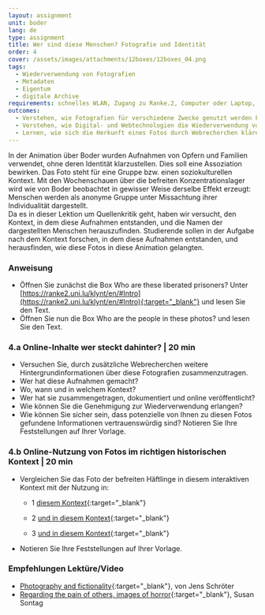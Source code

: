 ```yaml
---
layout: assignment
unit: boder
lang: de
type: assignment
title: Wer sind diese Menschen? Fotografie und Identität
order: 4
cover: /assets/images/attachments/12boxes/12boxes_04.png
tags: 
  - Wiederverwendung von Fotografien
  - Metadaten
  - Eigentum
  - digitale Archive
requirements: schnelles WLAN, Zugang zu Ranke.2, Computer oder Laptop, Anwendung auf Computer oder Laptop zum Abspielen von Videos
outcomes:
  - Verstehen, wie Fotografien für verschiedene Zwecke genutzt werden können.
  - Verstehen, wie Digital- und Webtechnologien die Wiederverwendung von Fotografien erweitert haben.
  - Lernen, wie sich die Herkunft eines Fotos durch Webrecherchen klären lässt.
---
```


In der Animation über Boder wurden Aufnahmen von Opfern und Familien verwendet, ohne deren Identität klarzustellen. Dies soll eine Assoziation bewirken. Das Foto steht für eine Gruppe bzw. einen soziokulturellen Kontext. Mit den Wochenschauen über die befreiten Konzentrationslager wird  wie von Boder beobachtet  in gewisser Weise derselbe Effekt erzeugt: Menschen werden als anonyme Gruppe unter Missachtung ihrer Individualität dargestellt.  
Da es in dieser Lektion um Quellenkritik geht, haben wir versucht, den Kontext, in dem diese Aufnahmen entstanden, und die Namen der dargestellten Menschen herauszufinden. Studierende sollen in der Aufgabe nach dem Kontext forschen, in dem diese Aufnahmen entstanden, und herausfinden, wie diese Fotos in diese Animation gelangten.

<!-- more -->

<!-- briefing-student -->

### Anweisung
<!-- section-contents -->

- Öffnen Sie zunächst die Box Who are these liberated prisoners? Unter [https://ranke2.uni.lu/klynt/en/#Intro](https://ranke2.uni.lu/klynt/en/#Intro){:target="_blank"} und lesen Sie den Text.
- Öffnen Sie nun die Box Who are the people in these photos? und lesen Sie den Text.

<!-- section -->

### 4.a  Online-Inhalte  wer steckt dahinter? | 20 min
<!-- section-contents -->

- Versuchen Sie, durch zusätzliche Webrecherchen weitere Hintergrundinformationen über diese Fotografien zusammenzutragen.  
- Wer hat diese Aufnahmen gemacht?
- Wo, wann und in welchem Kontext?
- Wer hat sie zusammengetragen, dokumentiert und online veröffentlicht? 
- Wie können Sie die Genehmigung zur Wiederverwendung erlangen?
- Wie können Sie sicher sein, dass potenzielle von Ihnen zu diesen Fotos gefundene Informationen vertrauenswürdig sind? 
Notieren Sie Ihre Feststellungen auf Ihrer Vorlage. 

<!-- section -->

### 4.b  Online-Nutzung von Fotos im richtigen historischen Kontext | 20 min
<!-- section-contents -->

- Vergleichen Sie das Foto der befreiten Häftlinge in diesem interaktiven Kontext mit der Nutzung in:

  - 1 [diesem Kontext](http://www1.northbrook28.net/~mrench/Period%209%20Jack%27s%20Group/Jobs.html){:target="_blank"}

  - 2 [und in diesem Kontext](http://motlc.wiesenthal.com/site/pp.asp?c=gvKVLcMVIuG&b=394959){:target="_blank"}

  - 3 [und in diesem Kontext](http://australianews.today/2018/01/29/the-secret-love-of-the-auschwitz-tattooist/){:target="_blank"}

- Notieren Sie Ihre Feststellungen auf Ihrer Vorlage.  

<!-- section -->

### Empfehlungen Lektüre/Video
<!-- section-contents -->

- [Photography and fictionality](https://drive.google.com/open?id=1NT4m-KnYk7yq5ZnubifAnW6TcJScGQkX){:target="_blank"}, von Jens Schröter
- [Regarding the pain of others, images of horror](https://books.google.nl/books/about/Regarding_the_Pain_of_Others.html?id=XYo3AAAAQBAJ&source=kp_cover&redir_esc=y){:target="_blank"}, Susan Sontag

<!-- briefing-teacher -->

